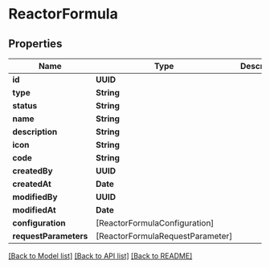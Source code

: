 # ReactorFormula

## Properties
Name | Type | Description | Notes
------------ | ------------- | ------------- | -------------
**id** | **UUID** |  | [optional] 
**type** | **String** |  | [optional] 
**status** | **String** |  | [optional] 
**name** | **String** |  | [optional] 
**description** | **String** |  | [optional] 
**icon** | **String** |  | [optional] 
**code** | **String** |  | [optional] 
**createdBy** | **UUID** |  | [optional] 
**createdAt** | **Date** |  | [optional] 
**modifiedBy** | **UUID** |  | [optional] 
**modifiedAt** | **Date** |  | [optional] 
**configuration** | [ReactorFormulaConfiguration] |  | [optional] 
**requestParameters** | [ReactorFormulaRequestParameter] |  | [optional] 

[[Back to Model list]](../README.md#documentation-for-models) [[Back to API list]](../README.md#documentation-for-api-endpoints) [[Back to README]](../README.md)


